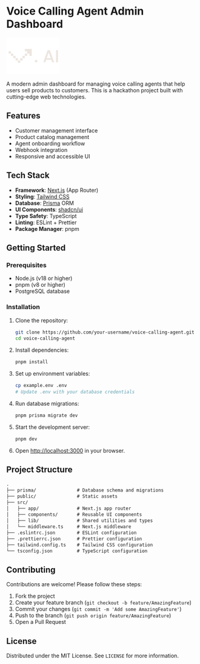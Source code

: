 # Voice Calling Agent Admin Dashboard

![Project Logo](public/logo.svg)

A modern admin dashboard for managing voice calling agents that help users sell products to customers. This is a hackathon project built with cutting-edge web technologies.

## Features

- Customer management interface
- Product catalog management
- Agent onboarding workflow
- Webhook integration
- Responsive and accessible UI

## Tech Stack

- **Framework**: [Next.js](https://nextjs.org/) (App Router)
- **Styling**: [Tailwind CSS](https://tailwindcss.com/)
- **Database**: [Prisma](https://www.prisma.io/) ORM
- **UI Components**: [shadcn/ui](https://ui.shadcn.com/)
- **Type Safety**: TypeScript
- **Linting**: ESLint + Prettier
- **Package Manager**: pnpm

## Getting Started

### Prerequisites

- Node.js (v18 or higher)
- pnpm (v8 or higher)
- PostgreSQL database

### Installation

1. Clone the repository:

   ```bash
   git clone https://github.com/your-username/voice-calling-agent.git
   cd voice-calling-agent
   ```

2. Install dependencies:

   ```bash
   pnpm install
   ```

3. Set up environment variables:

   ```bash
   cp example.env .env
   # Update .env with your database credentials
   ```

4. Run database migrations:

   ```bash
   pnpm prisma migrate dev
   ```

5. Start the development server:

   ```bash
   pnpm dev
   ```

6. Open [http://localhost:3000](http://localhost:3000) in your browser.

## Project Structure

```
.
├── prisma/               # Database schema and migrations
├── public/               # Static assets
├── src/
│   ├── app/              # Next.js app router
│   ├── components/       # Reusable UI components
│   ├── lib/              # Shared utilities and types
│   └── middleware.ts     # Next.js middleware
├── .eslintrc.json        # ESLint configuration
├── .prettierrc.json      # Prettier configuration
├── tailwind.config.ts    # Tailwind CSS configuration
└── tsconfig.json         # TypeScript configuration
```

## Contributing

Contributions are welcome! Please follow these steps:

1. Fork the project
2. Create your feature branch (`git checkout -b feature/AmazingFeature`)
3. Commit your changes (`git commit -m 'Add some AmazingFeature'`)
4. Push to the branch (`git push origin feature/AmazingFeature`)
5. Open a Pull Request

## License

Distributed under the MIT License. See `LICENSE` for more information.
